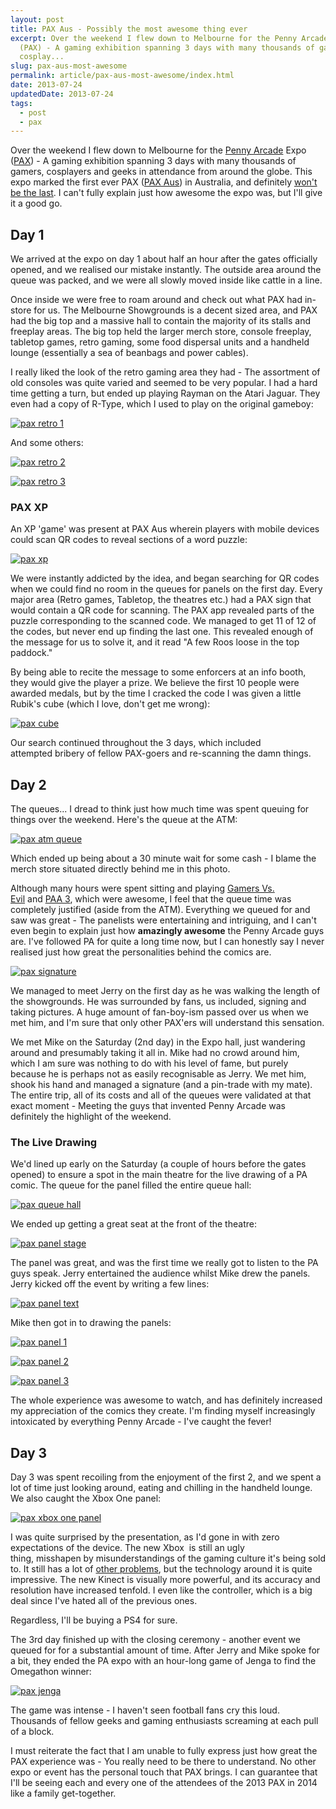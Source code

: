 ```yaml
---
layout: post
title: PAX Aus - Possibly the most awesome thing ever
excerpt: Over the weekend I flew down to Melbourne for the Penny Arcade Expo
  (PAX) - A gaming exhibition spanning 3 days with many thousands of gamers,
  cosplay...
slug: pax-aus-most-awesome
permalink: article/pax-aus-most-awesome/index.html
date: 2013-07-24
updatedDate: 2013-07-24
tags:
  - post
  - pax
---
```


Over the weekend I flew down to Melbourne for the [Penny Arcade](http://www.penny-arcade.com/) Expo ([PAX](http://perrymitchell.net/article/www.paxsite.com)) - A gaming exhibition spanning 3 days with many thousands of gamers, cosplayers and geeks in attendance from around the globe. This expo marked the first ever PAX ([PAX Aus](http://aus.paxsite.com/)) in Australia, and definitely [won't be the last](http://www.penny-arcade.com/2013/07/22/sand-part-four). I can't fully explain just how awesome the expo was, but I'll give it a good go.

## Day 1

We arrived at the expo on day 1 about half an hour after the gates officially opened, and we realised our mistake instantly. The outside area around the queue was packed, and we were all slowly moved inside like cattle in a line.

Once inside we were free to roam around and check out what PAX had in-store for us. The Melbourne Showgrounds is a decent sized area, and PAX had the big top and a massive hall to contain the majority of its stalls and freeplay areas. The big top held the larger merch store, console freeplay, tabletop games, retro gaming, some food dispersal units and a handheld lounge (essentially a sea of beanbags and power cables).

I really liked the look of the retro gaming area they had - The assortment of old consoles was quite varied and seemed to be very popular. I had a hard time getting a turn, but ended up playing Rayman on the Atari Jaguar. They even had a copy of R-Type, which I used to play on the original gameboy:

[![pax retro 1](http://perrymitchell.net/wp-content/uploads/2013/07/Photo-3.jpg)](http://perrymitchell.net/wp-content/uploads/2013/07/Photo-3.jpg)

And some others:

[![pax retro 2](http://perrymitchell.net/wp-content/uploads/2013/07/Photo-4.jpg)](http://perrymitchell.net/wp-content/uploads/2013/07/Photo-4.jpg)

[![pax retro 3](http://perrymitchell.net/wp-content/uploads/2013/07/Photo-9.jpg)](http://perrymitchell.net/wp-content/uploads/2013/07/Photo-9.jpg)

### PAX XP

An XP 'game' was present at PAX Aus wherein players with mobile devices could scan QR codes to reveal sections of a word puzzle:

[![pax xp](http://perrymitchell.net/wp-content/uploads/2013/07/pax_xp-300x300.jpg)](http://perrymitchell.net/wp-content/uploads/2013/07/pax_xp.jpg)

We were instantly addicted by the idea, and began searching for QR codes when we could find no room in the queues for panels on the first day. Every major area (Retro games, Tabletop, the theatres etc.) had a PAX sign that would contain a QR code for scanning. The PAX app revealed parts of the puzzle corresponding to the scanned code. We managed to get 11 of 12 of the codes, but never end up finding the last one. This revealed enough of the message for us to solve it, and it read "A few Roos loose in the top paddock."

By being able to recite the message to some enforcers at an info booth, they would give the player a prize. We believe the first 10 people were awarded medals, but by the time I cracked the code I was given a little Rubik's cube (which I love, don't get me wrong):

[![pax cube](http://perrymitchell.net/wp-content/uploads/2013/07/pax-cube-768x1024.jpg)](http://perrymitchell.net/wp-content/uploads/2013/07/pax-cube.jpg)

Our search continued throughout the 3 days, which included attempted bribery of fellow PAX-goers and re-scanning the damn things.

## Day 2

The queues... I dread to think just how much time was spent queuing for things over the weekend. Here's the queue at the ATM:

[![pax atm queue](http://perrymitchell.net/wp-content/uploads/2013/07/pax-atm-queue-1024x661.jpg)](http://perrymitchell.net/wp-content/uploads/2013/07/pax-atm-queue.jpg)

Which ended up being about a 30 minute wait for some cash - I blame the merch store situated directly behind me in this photo.

Although many hours were spent sitting and playing [Gamers Vs. Evil](http://www.playdekgames.com/games.php?games=pennyarcade_page.php&amp;title=Penny%20Arcade "Penny%20Arcade") and [PAA 3](http://www.newsarama.com/17861-penny-arcade-adventures-part-3-free-tycho-co-talk-part-4.html), which were awesome, I feel that the queue time was completely justified (aside from the ATM). Everything we queued for and saw was great - The panelists were entertaining and intriguing, and I can't even begin to explain just how **amazingly awesome** the Penny Arcade guys are. I've followed PA for quite a long time now, but I can honestly say I never realised just how great the personalities behind the comics are.

[![pax signature](http://perrymitchell.net/wp-content/uploads/2013/07/pax_signature-300x300.jpg)](http://perrymitchell.net/wp-content/uploads/2013/07/pax_signature.jpg)

We managed to meet Jerry on the first day as he was walking the length of the showgrounds. He was surrounded by fans, us included, signing and taking pictures. A huge amount of fan-boy-ism passed over us when we met him, and I'm sure that only other PAX'ers will understand this sensation.

We met Mike on the Saturday (2nd day) in the Expo hall, just wandering around and presumably taking it all in. Mike had no crowd around him, which I am sure was nothing to do with his level of fame, but purely because he is perhaps not as easily recognisable as Jerry. We met him, shook his hand and managed a signature (and a pin-trade with my mate). The entire trip, all of its costs and all of the queues were validated at that exact moment - Meeting the guys that invented Penny Arcade was definitely the highlight of the weekend.

### The Live Drawing

We'd lined up early on the Saturday (a couple of hours before the gates opened) to ensure a spot in the main theatre for the live drawing of a PA comic. The queue for the panel filled the entire queue hall:

[![pax queue hall](http://perrymitchell.net/wp-content/uploads/2013/07/pax_queue_hall-1024x274.jpg)](http://perrymitchell.net/wp-content/uploads/2013/07/pax_queue_hall.jpg)

We ended up getting a great seat at the front of the theatre:

[![pax panel stage](http://perrymitchell.net/wp-content/uploads/2013/07/pax_panel_stage.jpg)](http://perrymitchell.net/wp-content/uploads/2013/07/pax_panel_stage.jpg)

The panel was great, and was the first time we really got to listen to the PA guys speak. Jerry entertained the audience whilst Mike drew the panels. Jerry kicked off the event by writing a few lines:

[![pax panel text](http://perrymitchell.net/wp-content/uploads/2013/07/pax-panel-text-1024x768.jpg)](http://perrymitchell.net/wp-content/uploads/2013/07/pax-panel-text.jpg)

Mike then got in to drawing the panels:

[![pax panel 1](http://perrymitchell.net/wp-content/uploads/2013/07/pax-panel-1-1024x768.jpg)](http://perrymitchell.net/wp-content/uploads/2013/07/pax-panel-1.jpg)

[![pax panel 2](http://perrymitchell.net/wp-content/uploads/2013/07/pax-panel-2-1024x768.jpg)](http://perrymitchell.net/wp-content/uploads/2013/07/pax-panel-2.jpg)

[![pax panel 3](http://perrymitchell.net/wp-content/uploads/2013/07/pax-panel-3-1024x768.jpg)](http://perrymitchell.net/wp-content/uploads/2013/07/pax-panel-3.jpg)

The whole experience was awesome to watch, and has definitely increased my appreciation of the comics they create. I'm finding myself increasingly intoxicated by everything Penny Arcade - I've caught the fever!

## Day 3

Day 3 was spent recoiling from the enjoyment of the first 2, and we spent a lot of time just looking around, eating and chilling in the handheld lounge. We also caught the Xbox One panel:

[![pax xbox one panel](http://perrymitchell.net/wp-content/uploads/2013/07/pax_xbox_one_panel-1024x565.jpg)](http://perrymitchell.net/wp-content/uploads/2013/07/pax_xbox_one_panel.jpg)

I was quite surprised by the presentation, as I'd gone in with zero expectations of the device. The new Xbox  is still an ugly thing, misshapen by misunderstandings of the gaming culture it's being sold to. It still has a lot of [other problems](http://www.edge-online.com/features/microsoft-and-xbox-one-face-fundamental-problems-with-or-without-drm/), but the technology around it is quite impressive. The new Kinect is visually more powerful, and its accuracy and resolution have increased tenfold. I even like the controller, which is a big deal since I've hated all of the previous ones.

Regardless, I'll be buying a PS4 for sure.

The 3rd day finished up with the closing ceremony - another event we queued for for a substantial amount of time. After Jerry and Mike spoke for a bit, they ended the PA expo with an hour-long game of Jenga to find the Omegathon winner:

[![pax jenga](http://perrymitchell.net/wp-content/uploads/2013/07/pax-jenga-1024x768.jpg)](http://perrymitchell.net/wp-content/uploads/2013/07/pax-jenga.jpg)

The game was intense - I haven't seen football fans cry this loud. Thousands of fellow geeks and gaming enthusiasts screaming at each pull of a block.

I must reiterate the fact that I am unable to fully express just how great the PAX experience was - You really need to be there to understand. No other expo or event has the personal touch that PAX brings. I can guarantee that I'll be seeing each and every one of the attendees of the 2013 PAX in 2014 like a family get-together.